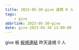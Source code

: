 ```yaml
---
title: 2023-05-30-give 違規 0 人
tags:
    - give
abbrlink: 2023-05-30-give
date: give-2023-05-30 12:00:00
---
```

give 板 [板規連結](https://www.ptt.cc/bbs/give/M.1612495900.A.C32.html)
昨天違規 0 人
